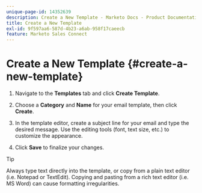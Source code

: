 ```yaml
---
unique-page-id: 14352639
description: Create a New Template - Marketo Docs - Product Documentation
title: Create a New Template
exl-id: 9f597aa6-587d-4b23-a6ab-958f17caeecb
feature: Marketo Sales Connect
---
```

# Create a New Template {#create-a-new-template}

1. Navigate to the **Templates** tab and click **Create Template**.

1. Choose a **Category** and **Name** for your email template, then click **Create**.

1. In the template editor, create a subject line for your email and type the desired message. Use the editing tools (font, text size, etc.) to customize the appearance.

1. Click **Save** to finalize your changes.

>[!TIP]
>
>Always type text directly into the template, or copy from a plain text editor (i.e. Notepad or TextEdit). Copying and pasting from a rich text editor (i.e. MS Word) can cause formatting irregularities.
